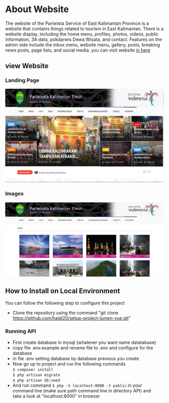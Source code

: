 # About Website
The website of the Pariwista Service of East Kalimantan Province is a website that contains things related to tourism in East Kalimantan. There is a website display, including the home menu, profiles, photos, videos, public information, 3A data, pokdarwis Dewa Wisata, and contact. Features on the admin side include the inbox menu, website menu, gallery, posts, breaking news posts, page lists, and social media.
you can visit website [in here](http://dispar.kaltimprov.go.id/)

## view Website

### Landing Page
![plot](https://github.com/haidi20/website-dinas-pariwisata/blob/master/public/images/par%20-%20landing%20page.png)

### Images
![plot](https://github.com/haidi20/website-dinas-pariwisata/blob/master/public/images/par%20-%20images.png)

## How to Install on Local Environment
You can follow the following step to configure this project
- Clone the repository using the command "git clone https://github.com/haidi20/setup-project-lumen-vue.git"
### Running API
- First create database in mysql (whatever you want name datatabase)
- copy file .env.example and rename file to .env and configure for the database
- in file .env setting database by database previous you create
- Now go up to project and run the following commands <br>
  ```$ composer install``` <br>
  ```$ php artisan migrate``` <br>
  ```$ php artisan db:seed``` <br>
- And run command ```$ php -S localhost:8000 -t public``` in your command line (make sure path command line in directory API) and <br> take a look at "localhost:8000" in browser
